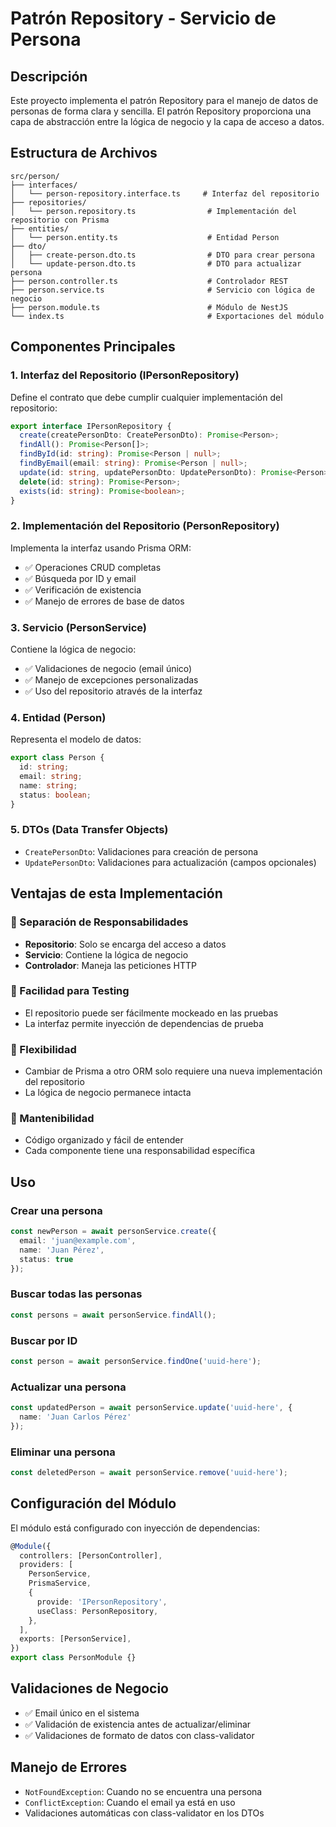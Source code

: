 # Patrón Repository - Servicio de Persona

## Descripción

Este proyecto implementa el patrón Repository para el manejo de datos de personas de forma clara y sencilla. El patrón Repository proporciona una capa de abstracción entre la lógica de negocio y la capa de acceso a datos.

## Estructura de Archivos

```
src/person/
├── interfaces/
│   └── person-repository.interface.ts     # Interfaz del repositorio
├── repositories/
│   └── person.repository.ts                # Implementación del repositorio con Prisma
├── entities/
│   └── person.entity.ts                    # Entidad Person
├── dto/
│   ├── create-person.dto.ts                # DTO para crear persona
│   └── update-person.dto.ts                # DTO para actualizar persona
├── person.controller.ts                    # Controlador REST
├── person.service.ts                       # Servicio con lógica de negocio
├── person.module.ts                        # Módulo de NestJS
└── index.ts                                # Exportaciones del módulo
```

## Componentes Principales

### 1. Interfaz del Repositorio (IPersonRepository)

Define el contrato que debe cumplir cualquier implementación del repositorio:

```typescript
export interface IPersonRepository {
  create(createPersonDto: CreatePersonDto): Promise<Person>;
  findAll(): Promise<Person[]>;
  findById(id: string): Promise<Person | null>;
  findByEmail(email: string): Promise<Person | null>;
  update(id: string, updatePersonDto: UpdatePersonDto): Promise<Person>;
  delete(id: string): Promise<Person>;
  exists(id: string): Promise<boolean>;
}
```

### 2. Implementación del Repositorio (PersonRepository)

Implementa la interfaz usando Prisma ORM:

- ✅ Operaciones CRUD completas
- ✅ Búsqueda por ID y email
- ✅ Verificación de existencia
- ✅ Manejo de errores de base de datos

### 3. Servicio (PersonService)

Contiene la lógica de negocio:

- ✅ Validaciones de negocio (email único)
- ✅ Manejo de excepciones personalizadas
- ✅ Uso del repositorio através de la interfaz

### 4. Entidad (Person)

Representa el modelo de datos:

```typescript
export class Person {
  id: string;
  email: string;
  name: string;
  status: boolean;
}
```

### 5. DTOs (Data Transfer Objects)

- `CreatePersonDto`: Validaciones para creación de persona
- `UpdatePersonDto`: Validaciones para actualización (campos opcionales)

## Ventajas de esta Implementación

### 🔧 Separación de Responsabilidades
- **Repositorio**: Solo se encarga del acceso a datos
- **Servicio**: Contiene la lógica de negocio
- **Controlador**: Maneja las peticiones HTTP

### 🧪 Facilidad para Testing
- El repositorio puede ser fácilmente mockeado en las pruebas
- La interfaz permite inyección de dependencias de prueba

### 🔄 Flexibilidad
- Cambiar de Prisma a otro ORM solo requiere una nueva implementación del repositorio
- La lógica de negocio permanece intacta

### 📝 Mantenibilidad
- Código organizado y fácil de entender
- Cada componente tiene una responsabilidad específica

## Uso

### Crear una persona
```typescript
const newPerson = await personService.create({
  email: 'juan@example.com',
  name: 'Juan Pérez',
  status: true
});
```

### Buscar todas las personas
```typescript
const persons = await personService.findAll();
```

### Buscar por ID
```typescript
const person = await personService.findOne('uuid-here');
```

### Actualizar una persona
```typescript
const updatedPerson = await personService.update('uuid-here', {
  name: 'Juan Carlos Pérez'
});
```

### Eliminar una persona
```typescript
const deletedPerson = await personService.remove('uuid-here');
```

## Configuración del Módulo

El módulo está configurado con inyección de dependencias:

```typescript
@Module({
  controllers: [PersonController],
  providers: [
    PersonService,
    PrismaService,
    {
      provide: 'IPersonRepository',
      useClass: PersonRepository,
    },
  ],
  exports: [PersonService],
})
export class PersonModule {}
```

## Validaciones de Negocio

- ✅ Email único en el sistema
- ✅ Validación de existencia antes de actualizar/eliminar
- ✅ Validaciones de formato de datos con class-validator

## Manejo de Errores

- `NotFoundException`: Cuando no se encuentra una persona
- `ConflictException`: Cuando el email ya está en uso
- Validaciones automáticas con class-validator en los DTOs
